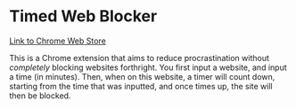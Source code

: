 # Timed Web Blocker
[Link to Chrome Web Store](https://chrome.google.com/webstore/detail/timed-web-blocker/oapiednjjjnfebmndnbdoobhpoommaef?hl=en&authuser=0)

This is a Chrome extension that aims to reduce procrastination without *completely* blocking websites forthright. You first input a website, and input a time (in minutes). Then, when on this website, a timer will count down, starting from the time that was inputted, and once times up, the site will then be blocked.
